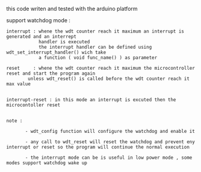 

  this code writen and tested with the arduino platform 
  
  
  support watchdog mode : 
  
	interrupt : whene the wdt counter reach it maximum an interrupt is generated and an interrept 
				handler is executed 
				the interrupt handler can be defined using wdt_set_interrupt_handler() wich take 
				a function ( void func_name() ) as parameter   
				
	reset     : whene the wdt counter reach it maximum the microcontroller reset and start the program again
		    unless wdt_reset() is called before the wdt counter reach it max value
				
	
	interrupt-reset : in this mode an interrupt is excuted then the microcontoller reset  
	
	
	note : 
	   
	       - wdt_config function will configure the watchdog and enable it 
		
	       - any call to wdt_reset will reset the watchdog and prevent eny interrupt or reset so the program will continue the normal execution 
		
	       - the interrupt mode can be is useful in low power mode , some modes support watchdog wake up
